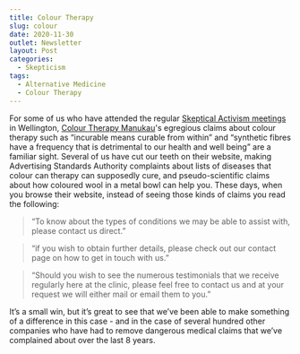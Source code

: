 ```yaml
---
title: Colour Therapy
slug: colour
date: 2020-11-30
outlet: Newsletter
layout: Post
categories:
  - Skepticism
tags:
  - Alternative Medicine
  - Colour Therapy
---
```


For some of us who have attended the regular [Skeptical Activism meetings](https://www.meetup.com/Wellington-Skeptics-in-the-Pub) in Wellington, [Colour Therapy Manukau](http://www.colourtherapymanukau.co.nz/)'s egregious claims about colour therapy such as “incurable means curable from within” and “synthetic fibres have a frequency that is detrimental to our health and well being” are a familiar sight. Several of us have cut our teeth on their website, making Advertising Standards Authority complaints about lists of diseases that colour can therapy can supposedly cure, and pseudo-scientific claims about how coloured wool in a metal bowl can help you. These days, when you browse their website, instead of seeing those kinds of claims you read the following:

<!-- more -->

> “To know about the types of conditions we may be able to assist with, please contact us direct.”

> “if you wish to obtain further details, please check out our contact page on how to get in touch with us.”

> “Should you wish to see the numerous testimonials that we receive regularly here at the clinic, please feel free to contact us and at your request we will either mail or email them to you.”

It’s a small win, but it’s great to see that we’ve been able to make something of a difference in this case - and in the case of several hundred other companies who have had to remove dangerous medical claims that we’ve complained about over the last 8 years.
